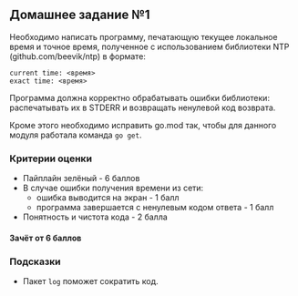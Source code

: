 ## Домашнее задание №1

Необходимо написать программу, печатающую текущее локальное время и точное время,
полученное с использованием библиотеки NTP (github.com/beevik/ntp) в формате:
```text
current time: <время>
exact time: <время>
```
Программа должна корректно обрабатывать ошибки библиотеки: распечатывать их в STDERR
и возвращать ненулевой код возврата.

Кроме этого необходимо исправить go.mod так, чтобы для данного модуля работала
команда `go get`.

### Критерии оценки
- Пайплайн зелёный - 6 баллов
- В случае ошибки получения времени из сети:
    - ошибка выводится на экран - 1 балл
    - программа завершается с ненулевым кодом ответа - 1 балл
- Понятность и чистота кода - 2 балла 

#### Зачёт от 6 баллов

### Подсказки
- Пакет ```log``` поможет сократить код.
